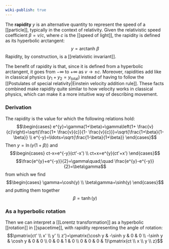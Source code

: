 ```yaml
---
wiki-publish: true
---
```

The **rapidity** $y$ is an alternative quantity to represent the speed of a [[particle]], typically in the context of relativity. Given the relativistic speed coefficient $\beta=v/c$, where $c$ is the [[speed of light]], the rapidity is defined as its hyperbolic arctangent:
$$y=\text{arctanh } \beta$$
Rapidity, by construction, is a [[relativistic invariant]].

The benefit of rapidity is that, since it is defined from a hyperbolic arctangent, it goes from $-\infty$ to $+\infty$ as $v\to \pm c$. Moreover, rapidities add like in classical physics ($y_{1}+y_{2}=y_\text{total}$) instead of having to follow the [[Postulates of special relativity|Einstein velocity addition rule]]. These facts combined make rapidity quite similar to how velocity works in classical physics, which can make it a more intuitive way of describing movement.
### Derivation
The rapidity is the value for which the following relations hold:
$$\begin{cases}
e^{y}=\gamma(1+\beta)=\gamma\left(1+ \frac{v}{c}\right)=\sqrt{\frac{1+ \frac{v}{c}}{1- \frac{v}{c}}}=\sqrt{\frac{1+\beta}{1-\beta}} \\
e^{-y}=\ldots=\sqrt{\frac{1-\beta}{1+\beta}}
\end{cases}$$
Then $y=\ln(\gamma(1+\beta))$ and
$$\begin{cases}
ct-x=e^{-y}(ct'-x') \\
ct+x=e^{y}(ct'+x')
\end{cases}$$
$$\frac{e^{y}+e^{-y}}{2}=\gamma\quad;\quad \frac{e^{y}-e^{-y}}{2}=\beta\gamma$$
from which we find
$$\begin{cases}
\gamma=\cosh(y) \\
\beta\gamma=\sinh(y)
\end{cases}$$
and putting them together
$$\beta=\tanh(y)$$
### As a hyperbolic rotation
Then we can interpret a [[Lorentz transformation]] as a hyperbolic [[rotation]] in [[spacetime]], with rapidity representing the angle of rotation:
$$\pmatrix{ct' \\ x' \\ y' \\ z'}=\pmatrix{\cosh y & -\sinh y & 0 & 0 \\ -\sinh y & \cosh y & 0 & 0 \\ 0 & 0 & 1 & 0 \\ 0 & 0 & 0 & 1}\pmatrix{ct \\ x \\ y \\ z}$$
